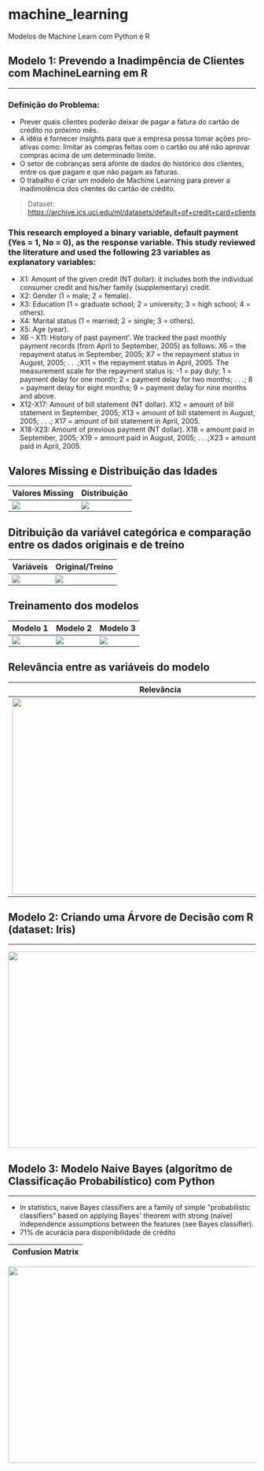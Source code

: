 # machine_learning
Modelos de Machine Learn com Python e R

## Modelo 1: Prevendo a Inadimpência de Clientes com MachineLearning em R
---
### Definição do Problema:
* Prever quais clientes poderão deixar de pagar a fatura do cartão de crédito no próximo mês.
* A idéia é fornecer insights para que a empresa possa tomar ações pro-ativas como: limitar as compras feitas com o cartão ou até não aprovar compras acima de um determinado limite.
* O setor de cobranças será afonte de dados do histórico dos clientes, entre os que pagam e que não pagam as faturas.
* O trabalho é criar um modelo de Machine Learning para prever a inadimolência dos clientes do cartão de crédito.
> Dataset: https://archive.ics.uci.edu/ml/datasets/default+of+credit+card+clients

### This research employed a binary variable, default payment (Yes = 1, No = 0), as the response variable. This study reviewed the literature and used the following 23 variables as explanatory variables:

* X1: Amount of the given credit (NT dollar): it includes both the individual consumer credit and his/her family (supplementary) credit.
* X2: Gender (1 = male; 2 = female).
* X3: Education (1 = graduate school; 2 = university; 3 = high school; 4 = others).
* X4: Marital status (1 = married; 2 = single; 3 = others).
* X5: Age (year).
* X6 - X11: History of past payment'. We tracked the past monthly payment records (from April to September, 2005) as follows: X6 = the repayment status in September, 2005; X7 = the repayment status in August, 2005; . . .;X11 = the repayment status in April, 2005. The measurement scale for the repayment status is: -1 = pay duly; 1 = payment delay for one month; 2 = payment delay for two months; . . .; 8 = payment delay for eight months; 9 = payment delay for nine months and above.
* X12-X17: Amount of bill statement (NT dollar). X12 = amount of bill statement in September, 2005; X13 = amount of bill statement in August, 2005; . . .; X17 = amount of bill statement in April, 2005.
* X18-X23: Amount of previous payment (NT dollar). X18 = amount paid in September, 2005; X19 = amount paid in August, 2005; . . .;X23 = amount paid in April, 2005.

## Valores Missing e Distribuição das Idades
| Valores Missing | Distribuição |
| --------------- | ------------ |
<a href="https://github.com/emariot/machine_learning/blob/main/R/img/valores_missing.png"><img src="https://github.com/emariot/machine_learning/blob/main/R/img/valores_missing.png" align="center" ></a> | <a href="https://github.com/emariot/machine_learning/blob/main/R/img/dist.png"><img src="https://github.com/emariot/machine_learning/blob/main/R/img/dist.png" align="center" ></a>

## Ditribuição da variável categórica e comparação entre os dados originais e de treino
| Variáveis | Original/Treino |
| --------------- | ------------ |
<a href="https://github.com/emariot/machine_learning/blob/main/R/img/dist_val.png"><img src="https://github.com/emariot/machine_learning/blob/main/R/img/dist_val.png" align="center" ></a> | <a href="https://github.com/emariot/machine_learning/blob/main/R/img/var_or_treino.png"><img src="https://github.com/emariot/machine_learning/blob/main/R/img/var_or_treino.png" align="center" ></a>

## Treinamento dos modelos
| Modelo 1 | Modelo 2 | Modelo 3 |
| -------- | -------- | -------- |
<a href="https://github.com/emariot/machine_learning/blob/main/R/img/treino_model_1.png"><img src="https://github.com/emariot/machine_learning/blob/main/R/img/treino_model_1.png" align="center" ></a> | <a href="https://github.com/emariot/machine_learning/blob/main/R/img/treino_model_2.png"><img src="https://github.com/emariot/machine_learning/blob/main/R/img/treino_model_2.png" align="center" ></a> | <a href="https://github.com/emariot/machine_learning/blob/main/R/img/treino_model_3.png"><img src="https://github.com/emariot/machine_learning/blob/main/R/img/treino_model_3.png" align="center" ></a>

## Relevância entre as variáveis do modelo
| Relevância |
| ---------- |
<a href="https://github.com/emariot/machine_learning/blob/main/R/img/var_relevantes.png" ><img src="https://github.com/emariot/machine_learning/blob/main/R/img/var_relevantes.png" align="left" height="400" width="600"  ></a> |

## Modelo 2: Criando uma Árvore de Decisão com R (dataset: Iris)
---
<a href="https://github.com/emariot/machine_learning/blob/main/R/img/arvore.png" ><img src="https://github.com/emariot/machine_learning/blob/main/R/img/arvore.png" align="center" height="400" width="600"  ></a>

## Modelo 3: Modelo Naive Bayes (algorítmo de Classificação Probabilístico) com Python
---
* In statistics, naive Bayes classifiers are a family of simple "probabilistic classifiers" based on applying Bayes' theorem with strong (naïve) independence assumptions between the features (see Bayes classifier). 
* 71% de acurácia para disponibilidade de crédito

| Confusion Matrix |
| ---------- |
<a href="https://github.com/emariot/machine_learning/blob/main/Python/img/naive_bayes.png" ><img src="https://github.com/emariot/machine_learning/blob/main/Python/img/naive_bayes.png" align="center" height="400" width="600"  ></a>

